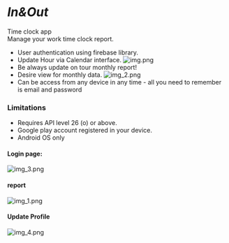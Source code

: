 # **_In&Out_**

Time clock app  
Manage your work time clock report.
* User authentication using firebase library.
* Update Hour via Calendar interface.
  ![img.png](img.png)
* Be always update on tour monthly report!
* Desire view for monthly data.
![img_2.png](img_2.png)
* Can be access from any device in any time - all you need to remember is email and password

### Limitations
 - Requires API level 26 (o) or above.
 - Google play account registered in your device.
 - Android OS only

#### Login page:
![img_3.png](img_3.png)

#### report
![img_1.png](img_1.png)

#### Update Profile

![img_4.png](img_4.png)